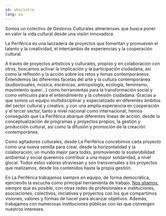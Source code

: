 ```yaml
---
id: who/intro
lang: es
---
```


Somos un colectivo de Gestorxs Culturales almerienses que busca poner en valor
la vida cultural desde una visión innovadora.

La Periférica es una lanzadera de proyectos que fomentan y promueven el talento
y la creatividad, el intercambio de experiencias y la cooperación cultural.

A través de proyectos artísticos y culturales, propios y en colaboración con
otrxs, buscamos activar la implicación y la participación ciudadana, así como
la reflexión y la acción sobre los retos y temas contemporáneos. Entendemos las
diferentes facetas del arte y la cultura contemporánea (audiovisuales, música,
escénicas, antropología, ecología, feminismo, movimiento queer…) como
herramientas para la transformación social y como vehículos para el
entendimiento y la cohesión ciudadana. Gracias a que somos un equipo
multidisciplinar y especializado en diferentes ámbitos del sector cultural y
creativo, y con una amplia experiencia en cooperación y el tercer sector, tanto
a nivel nacional como internacional, hemos conseguido que La Periférica abarque
diferentes líneas de acción, desde la conceptualización de programas y
proyectos propios, la gestión y producción cultural, así como la difusión y
promoción de la creación contemporánea.

Como agitadores culturales, desde La Periférica concebimos cada proyecto como
una nueva semilla para crear, desde la horizontalidad y la colaboración, un
mundo mejor para todxs, promoviendo la sostenibilidad ambiental y social
queremos contribuir a una mayor solidaridad, a nivel glocal. Todos estos
valores atraviesan y son transversales a los proyectos que realizamos, desde
los contenidos hasta la propia gestión.

En La Periférica trabajamos siempre en equipo, de forma democrática, ejerciendo
la escucha como principal herramienta de trabajo. [Nos aliamos](/conexions),
siempre que es posible, con otras redes de profesionales e instituciones,
asociaciones, colectivos, iniciativas y proyectos con los que compartimos
visiones, valores y formas de hacer para alcanzar objetivos. Además, trabajamos
con numerosas instituciones públicas con las que convergen nuestros intereses.
